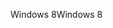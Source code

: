 <span data-ttu-id="4f281-101">Windows 8</span><span class="sxs-lookup"><span data-stu-id="4f281-101">Windows 8</span></span>